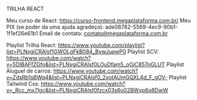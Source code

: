 TRILHA REACT

Meu curso de React: https://curso-frontend.megaplataforma.com.br/
Meu PIX (se poder da uma ajuda agradeço): ade08782-5569-4ec9-90b1-1f1ef26e61b1
Email de contato: contato@megaplataforma.com.br

Playlist Trilha React: https://www.youtube.com/playlist?list=PLNxgiCRAlsf1GWOLgFkB084_BvwJupwP0
Playlist SCV: https://www.youtube.com/watch?v=5DIBAFfZGfo&list=PLNxgiCRAlsf0LOuDfam5_oOiC857nGLUT
Playlist Aluguel de carros: https://www.youtube.com/watch?v=ZdsRb1sBWq4&list=PLNxgiCRAlsf0_2xotAUmGQXL4d_F_gOV-
Playlist Tailwind Css: https://www.youtube.com/watch?v=_Rcc_mx7lgc&list=PLNxgiCRAlsf0fzcx03s6o02BWvp6q8DwW